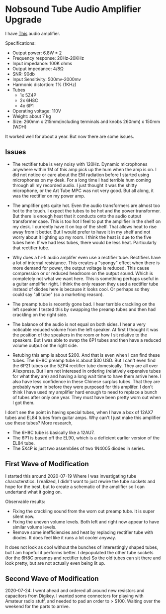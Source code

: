# Nobsound Tube Audio Amplifier Upgrade

I have [This](https://www.amazon.ca/Nobsound-Amplifier-Single-Ended-Handcrafted-Headphone/dp/B073ZXZ3Z5/ref=pd_sbs_23_4/141-4129253-6401105?_encoding=UTF8&pd_rd_i=B073ZXZ3Z5&pd_rd_r=ca6cc800-ad86-41f4-a456-962dbec88bf6&pd_rd_w=sb9mR&pd_rd_wg=G2g7P&pf_rd_p=0ec96c83-1800-4e36-8486-44f5573a2612&pf_rd_r=6QRWN55C83C348ZCCW72&psc=1&refRID=6QRWN55C83C348ZCCW72) audio amplifier.

Specifications:

* Output power: 6.8W * 2
* Frequency response: 20Hz-20KHz
* Input impedance: 100K ohms
* Output impedance: 4/8Ω
* SNR: 90db
* Input Sensitivity: 500mv-2000mv
* Harmonic distortion: 1% (1KHz)
* Tubes
  * 1x 5Z4P
  * 2x 6H8C
  * 4x 6P1
* Operating voltage: 110V
* Weight: about 7 kg
* Size: 260mm x 215mm(including terminals and knobs 260mm) x 150mm (W*D*H)

It worked well for about a year.  But now there are some issues.

## Issues

* The rectifier tube is very noisy with 120Hz. Dynamic microphones anywhere within 1M of this amp pick up the hum when the amp is on. I did not notice or care about the EM radiation before I started using microphones on my desk. For a long time I had terrible hum coming through all my recorded audio. I just thought it was the shitty microphone, or the Art Tube MPC was not very good. But all along, it was the rectifier on my power amp.

* The amplifier gets quite hot. Even the audio transformers are almost too hot to the touch. I expect the tubes to be hot and the power transformer. But there is enough heat that it conducts onto the audio output transformer case. This is too hot I feel to put the amplifier in the shelf on my desk. I currently have it on top of the shelf. That allows heat to rise away from it better. But I would prefer to have it in my shelf and not worry about it lighting up my room. I think the heat is due to the five tubes here. If we had less tubes, there would be less heat. Particularly that rectifier tube.

* Why does a hi-fi audio amplifer even use a rectifier tube. Rectifiers have a lot of internal resistance. This creates a "spongy" effect when there is more demand for power, the output voltage is reduced. This cause compression or or reduced headroom on the output sound. Which is completely not what we want here. This is something perhaps useful in a guitar amplifier right. I think the only reason they used a rectifier tube instead of diodes here is because it looks cool. Or perhaps so they could say "all tube" (so a marketing reason).

* The preamp tube is recently gone bad. I hear terrible crackling on the left speaker. I tested this by swapping the preamp tubes and then had crackling on the right side.

* The balance of the audio is not equal on both sides. I hear a very noticable reduced volume from the left speaker. At first I thought it was the position of the speakers in the room or how I sit relative to the speakers. But I was able to swap the 6P1 tubes and then have a reduced volume output on the right side.

* Retubing this amp is about $200. And that is even when I can find these tubes. The 6H8C preamp tube is about $30 USD. But I can't even find the 6P21 tubes or the 5ZP4 rectifier tube domesically. They are all over Aliexpress. But I am not interesed in ordering (relatively expensive tubes for what they are) and having a long wait time to have them arrive here. I also have less confidence in these Chinese surplus tubes. That they are probably worn in before they were purposed for this amplifer. I don't think I have used my amplifier hard enough to need to replace a bunch of tubes after only one year. They must have been pretty worn out when I got them.

I don’t see the point in having special tubes, when I have a box of 12AX7 tubes and EL84 tubes from guitar amps. Why can't I just make this amplifier use these tubes?
More research,

* The 6H8C tube is basically like a 12AU7.
* The 6P1 is based off the EL90, which is a deficient earlier version of the EL84 tube.
* The 5X4P is just two assemblies of two 1N4005 diodes in series.

## First Wave of Modification

I started this around 2020-07-19 Where I was investigating tube characterstics. I realized, I didn't want to just rewire the tube sockets and hope for the best, but to create a schematic of the amplifier so I can undertand what it going on.

Observable results:

* Fixing the crackling sound from the worn out preamp tube. It is super silent now.
* Fixing the uneven volume levels. Both left and right now appear to have similar volume levels.
* Remove some inefficiencies and heat by replacing rectifier tube with diodes. It does feel like it runs a lot cooler anyway.

It does not look as cool without the bunches of interestingly shaped tubes, but I am hopeful it performs better. I depopulated the other tube sockets (for the 6H8C preamps and rectifier tube) So the old tubes can sit there and look pretty, but are not actually even being lit up.

## Second Wave of Modification

2020-07-24:  I went ahead and ordered all around new resistors and capacitors from Digikey. I wanted some connectors for playing with Amateur radio stuff, and needed to pad an order to > $100. Waiting over the weekend for the parts to arrive.
